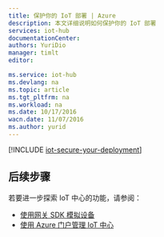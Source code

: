 ```yaml
---
title: 保护你的 IoT 部署 | Azure
description: 本文详细说明如何保护你的 IoT 部署
services: iot-hub
documentationCenter: 
authors: YuriDio
manager: timlt
editor: 

ms.service: iot-hub
ms.devlang: na
ms.topic: article
ms.tgt_pltfrm: na
ms.workload: na
ms.date: 10/17/2016
wacn.date: 11/07/2016
ms.author: yurid
---
```


[!INCLUDE [iot-secure-your-deployment](../../includes/iot-secure-your-deployment.md)]

## 后续步骤

若要进一步探索 IoT 中心的功能，请参阅：

- [使用网关 SDK 模拟设备][lnk-gateway]
- [使用 Azure 门户管理 IoT 中心][lnk-portal]

[lnk-gateway]: ./iot-hub-linux-gateway-sdk-simulated-device.md
[lnk-portal]: ./iot-hub-manage-through-portal.md

<!---HONumber=Mooncake_0822_2016-->
